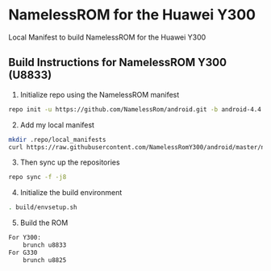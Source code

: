 NamelessROM for the Huawei Y300
===============================

Local Manifest to build NamelessROM for the Huawei Y300

Build Instructions for NamelessROM Y300 (U8833)
-----------------------------------------------------------------------------

1. Initialize repo using the NamelessROM manifest
```bash
repo init -u https://github.com/NamelessRom/android.git -b android-4.4
```
2. Add my local manifest
```bash
mkdir .repo/local_manifests
curl https://raw.githubusercontent.com/NamelessRomY300/android/master/nameless_huawei.xml > .repo/local_manifests/nameless_huawei.xml
```
3. Then sync up the repositories
```bash
repo sync -f -j8
```
4. Initialize the build environment
```bash
. build/envsetup.sh
```    
5. Build the ROM
```bash
For Y300:
    brunch u8833
For G330
    brunch u8825
```
